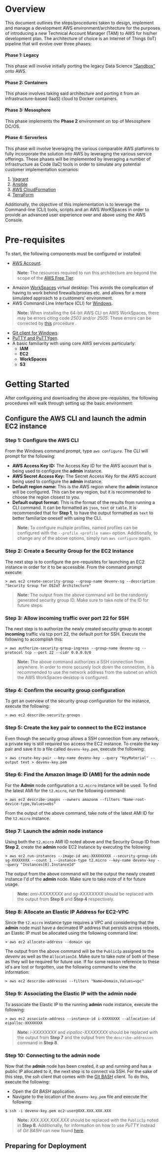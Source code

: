 # Overview
This document outlines the steps/procedures taken to design, implement and manage a development AWS environment/architecture for the purposes of introducing a new Technical Account Manager (TAM) to AWS for his/her development plan. The architecture of choice is an Internet of Things (IoT) pipeline that will evolve over three phases:
#### Phase 1: Legacy
This phase will involve initially porting the legacy Data Science [“Sandbox”](https://github.com/darkreapyre/Sandbox) onto AWS.
#### Phase 2: Containers
This phase involves taking said architecture and porting it from an infrastructure-based (IaaS) cloud to Docker containers.
#### Phase 3: Mesosphere
This phase implements the __Phase 2__ environment on top of Mesosphere DC/OS.
#### Phase 4: Serverless
This phase will involve leveraging the various comparable AWS platforms to fully incorporate the solution into AWS by leveraging the various service offerings.
These phases will be implemented by leveraging a number of Infrastructure as Code (IaC) tools in order to simulate any potential customer implementation scenarios:

1. [Vagrant](https://www.vagrantup.com)
2. [Ansible](https://www.ansible.com)
3. [AWS CloudFormation](https://aws.amazon.com/cloudformation/)
4. [TerraForm](https://www.terraform.io)

Additionally, the objective of this implementation is to leverage the Command-line (CLI) tools, scripts and an AWS WorKSpaces in order to provide an advanced user experience over and above using the AWS Console.

# Pre-requisites
To start, the following components must be configured or installed: 
- [AWS Account](https://aws.amazon.com).

>**Note:** The resources required to run this architecture are beyond the scope of the [AWS Free Tier](https://aws.amazon.com/free/).

- Amazon [WorkSpaces](https://aws.amazon.com/workspaces/) virtual desktop: This avoids the complication of having to work behind firewalls/proxies etc. and allows for a more simulated approach to a customers’ environment. 
- AWS Command Line Interface (CLI) for [Windows](https://s3.amazonaws.com/aws-cli/AWSCLI64.msi).

>**Note:** When installing the 64-bit AWS CLI on AWS WorkSpaces, there may be errors citing code *2503* and/or *2505*. These errors can be corrected by [this](http://winaero.com/blog/fix-msi-installer-errors-2502-and-2503-in-windows-10-windows-8-1-and-windows-7/) procedure .

- [Git client for Windows](https://git-scm.com/).
- [PuTTY and PuTTYgen](http://www.chiark.greenend.org.uk/~sgtatham/putty/download.html).
- A basic familiarity with using core AWS services particularly:
	- **IAM**
	- **EC2**
	- **WorkSpaces**
	- **S3**

# Getting Started
After configureing and downloading the above pre-requisites, the following procedures will walk through setting up the basic environment:
## Configure the AWS CLI and launch the **admin** EC2 instance
### Step 1: Configure the AWS CLI
From the Windows command prompt, type `aws configure`. The CLI will prompt for the following:
- **AWS Access Key ID:** The Access Key ID for the AWS account that is being used to configure the **admin** instance.
- **AWS Secret Access Key:** The Secret Access Key for the AWS account being used to configure the **admin** instance.
- **Default region name:** This is the AWS region where the **admin** instance will be configured. This can be any region, but it is recommended to choose the region closest to you.
- **Default output format:** This is the format of the results from running a CLI command. It can be formatted as `json`, `text` or `table`. It is recommended that for **Step 1**, to have the output formatted as `text` to better familiarize oneself with using the CLI.

>**Note:** To configure multiple profiles, named profiles can be configured with the `--profile <profile name>` option. Additionally, to change any of the above options, simply run `aws configure` again.

### Step 2: Create a Security Group for the EC2 Instance
The next step is to configure the pre-requisites for launching an EC2 instance in order for it to be accessible. From the command prompt execute:
```
> aws ec2 create-security-group --group-name devenv-sg --description "Security Group for DSIoT Architecture"
```
>**Note:** The output from the above command will be the randomly generated security group ID. Make sure to take note of the ID for future steps.

### Step 3: Allow incoming traffic over port 22 for SSH
The next step is to authorize the newly created security group to accept **incoming** traffic via tcp port 22, the default port for SSH. Execute the following to accomplish this:
```
> aws authorize-security-group-ingress --group-name devenv-sg --protocol tcp --port 22 --cidr 0.0.0.0/0
```

>**Note:** The above command authorizes a SSH connection from anywhere. In order to more securely lock down the connection, it is recommended to use the network address from the subnet on which the AWS WorkSpaces desktop is configured.

### Step 4: Confirm the security group configuration
To get an overview of the security group configuration for the instance, execute the following:
```
> aws ec2 describe-security-groups
```

### Step 5: Create the key pair to connect to the EC2 instance
Even though the security group allows a SSH connection from any network, a private key is still required too access the EC2 instance. To create the key pair and save it to a file called `devenv-key.pem`, execute the following:
```
> aws create-key-pair --key-name devenv-key --query "KeyMaterial" --output text > devenv-key.pem
```

### Step 6: Find the Amazon Image ID (AMI) for the **admin** node
For the **Admin** node configuration  a `t2.micro` instance will be used. To find the latest AMI for the `t2.micro`, run the following command:
```
> aws ec2 describe-images --owners amazonm --filters "Name-root-device-type,Values=ebs"
```
<!---
Make sure to execute the above and double check what the output is so as to add it to the comments below
--->
From the output of the above command, take note of the latest AMI ID for the `t2.micro` instance.

### Step 7:  Launch the **admin** node instance
Using both the `t2.micro` AMI ID noted above and the Security Group ID from **Step 2**, create the **admin** node EC2 Instance by executing the following:
<!---
Make sure to to run the describe-instances command to replace the X's below with the actual instance ID
--->
```
> aws ec2 run-instances --image-id ami-XXXXXXXXX --security-group-ids sg-XXXXXXXX --count 1 --instance-type t2.micro --key-name devenv-key --query "Instances[0].InstanceId"
```
The output from the above command will be the output the newly created instance I'd of the **admin** node. Make sure to take note of it for future usage.

>**Note:** *ami-XXXXXXXX* and *sg-XXXXXXXX* should be replaced with the output from **Step 6** and **Step 4** respectively.

### Step 8: Allocate an Elastic IP Address for EC2-VPC
Since the `t2.micro` instance type requires a VPC and considering that the **admin** node must have a decimated IP address that persists across reboots, an Elastic IP must be allocated using the following command line:
```
> aws ec2 allocate-address --domain vpc
```
The output from the above command will be the `PublicIp` assigned to the *devenv* as well as the `AllocationId`. Make sure to take note of both of these as they will be required for future use. If for some reason reference to these id's are lost or forgotten, use the following command to view the information:
```
> aws ec2 describe-addresses --filters "Name=Domain,Values=vpc"
```

### Step 9: Associating the Elastic IP with the **admin** node
To associate the Elastic IP to the running **admin** node instance, execute the following:
```
> aws ec2 associate-address --instance-id i-XXXXXXXX --allocation-id eipalloc-XXXXXXXX
```
<!---
Confirm the suffix for the AMI and EIP
--->

>**Note:** *i-XXXXXXXX* and *eipalloc-XXXXXXXX* should be replaced with the output from **Step 7** and the output from the `describe-addresses` command in **Step 8**.

### Step 10: Connecting to the **admin** node
Now that the **admin** node has been created, it up and running and has a public IP allocated to it, the next step is to connect via SSH. For the sake of this step, the *ssh* client that comes with the [Git BASH](https://git-scm.com/) client. To do this, execute the following:
- Open the *Git BASH* application.
- Navigate to the location of the `devenv-key.pem` file and execute the following:
```
$ ssh -i devenv-key.pem ec2-user@XXX.XXX.XXX.XXX
```

>**Note:** *XXX.XXX.XXX.XXX* should be replaced with the `PublicIp` noted in **Step 8**. Additionally, for information on how to use *PuTTY* instead of *Git BASH* can new found [here](http://docs.aws.amazon.com/AWSEC2/latest/UserGuide/putty.html).

## Preparing for Deployment